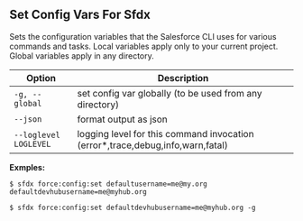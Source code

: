 ## Set Config Vars For Sfdx

Sets the configuration variables that the Salesforce CLI uses for various commands and tasks. Local variables apply only to your current project. Global variables apply in any directory.



Option | Description
--- | --- 
```-g, --global``` | set config var globally (to be used from any directory)
```--json``` | format output as json
```--loglevel LOGLEVEL``` | logging level for this command invocation (error*,trace,debug,info,warn,fatal)


__Exmples:__ 

```
$ sfdx force:config:set defaultusername=me@my.org defaultdevhubusername=me@myhub.org

$ sfdx force:config:set defaultdevhubusername=me@myhub.org -g

```

